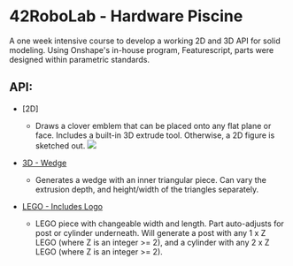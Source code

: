 # 42RoboLab - Hardware Piscine
A one week intensive course to develop a working 2D and 3D API for solid modeling.  Using Onshape's in-house program, Featurescript, parts were designed within parametric standards.

## API:
   * [2D]
       * Draws a clover emblem that can be placed onto any flat plane or face.  Includes a built-in
       3D extrude tool.  Otherwise, a 2D figure is sketched out.
   ![](https://github.com/Zeroays/Hardware-Piscine/blob/master/png/2D%20-%20Clover.gif)
        
   * [3D - Wedge](https://cad.onshape.com/documents/a41dfa6250065e54b465207c/w/793852063b24e68979f7a476/e/684a2ea7e1b8397036a398f2)
       * Generates a wedge with an inner triangular piece.  Can vary the extrusion depth, and height/width of the triangles separately.
        
   * [LEGO - Includes Logo](https://cad.onshape.com/documents/6e5ec1c3ef88c1701d50ed6c/w/f0399a93485f60371ffb2db5/e/c6a1a5ac96c336cba4e311cf)
    
       * LEGO piece with changeable width and length.  Part auto-adjusts for post or cylinder underneath.
       Will generate a post with any 1 x Z LEGO (where Z is an integer >= 2), and a cylinder with any
       2 x Z LEGO (where Z is an integer >= 2).
    

